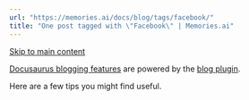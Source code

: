 ```yaml
---
url: "https://memories.ai/docs/blog/tags/facebook/"
title: "One post tagged with \"Facebook\" | Memories.ai"
---
```


[Skip to main content](https://memories.ai/docs/blog/tags/facebook/#__docusaurus_skipToContent_fallback)

[Docusaurus blogging features](https://docusaurus.io/docs/blog) are powered by the [blog plugin](https://docusaurus.io/docs/api/plugins/@docusaurus/plugin-content-blog).

Here are a few tips you might find useful.